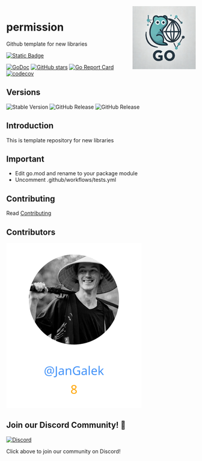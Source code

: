 <img align=right width="168" src="docs/gouef_logo.png">

# permission
Github template for new libraries

[![Static Badge](https://img.shields.io/badge/Github-gouef%2Fpermission-blue?style=for-the-badge&logo=github&link=github.com%2Fgouef%2Fpermission)](https://github.com/gouef/permission)

[![GoDoc](https://pkg.go.dev/badge/github.com/gouef/permission.svg)](https://pkg.go.dev/github.com/gouef/permission)
[![GitHub stars](https://img.shields.io/github/stars/gouef/permission?style=social)](https://github.com/gouef/permission/stargazers)
[![Go Report Card](https://goreportcard.com/badge/github.com/gouef/permission)](https://goreportcard.com/report/github.com/gouef/permission)
[![codecov](https://codecov.io/github/gouef/permission/branch/main/graph/badge.svg?token=YUG8EMH6Q8)](https://codecov.io/github/gouef/permission)

## Versions
![Stable Version](https://img.shields.io/github/v/release/gouef/permission?label=Stable&labelColor=green)
![GitHub Release](https://img.shields.io/github/v/release/gouef/permission?label=RC&include_prereleases&filter=*rc*&logoSize=diago)
![GitHub Release](https://img.shields.io/github/v/release/gouef/permission?label=Beta&include_prereleases&filter=*beta*&logoSize=diago)


## Introduction

This is template repository for new libraries

## Important

- Edit go.mod and rename to your package module
- Uncomment .github/workflows/tests.yml

## Contributing

Read [Contributing](CONTRIBUTING.md)

## Contributors

<div>
<span>
  <a href="https://github.com/JanGalek"><img src="https://raw.githubusercontent.com/gouef/permission/refs/heads/contributors-svg/.github/contributors/JanGalek.svg" alt="JanGalek" /></a>
</span>
</div>

## Join our Discord Community! 🎉

[![Discord](https://img.shields.io/discord/1334331501462163509?style=for-the-badge&logo=discord&logoColor=white&logoSize=auto&label=Community%20discord&labelColor=blue&link=https%3A%2F%2Fdiscord.gg%2FwjGqeWFnqK
)](https://discord.gg/wjGqeWFnqK)

Click above to join our community on Discord!
